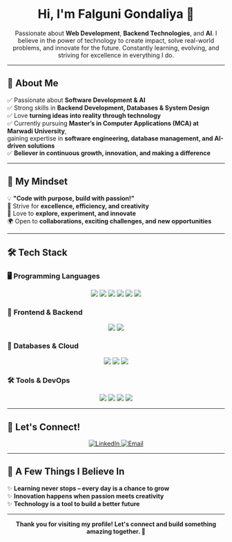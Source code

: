<h1 align="center">Hi, I'm Falguni Gondaliya 👋</h1>

<p align="center">
  Passionate about <strong>Web Development</strong>, <strong>Backend Technologies</strong>, and <strong>AI</strong>.  
  I believe in the power of technology to create impact, solve real-world problems, and innovate for the future.  
  Constantly learning, evolving, and striving for excellence in everything I do.  
</p>

---

## 🚀 About Me  
✅ Passionate about **Software Development & AI**  
✅ Strong skills in **Backend Development, Databases & System Design**  
✅ Love **turning ideas into reality through technology**  
✅ Currently pursuing **Master’s in Computer Applications (MCA) at Marwadi University**,  
   gaining expertise in **software engineering, database management, and AI-driven solutions**  
✅ **Believer in continuous growth, innovation, and making a difference**  

---

## 🌟 My Mindset  
💡 **"Code with purpose, build with passion!"**  
💯 Strive for **excellence, efficiency, and creativity**  
🚀 Love to **explore, experiment, and innovate**  
🌍 Open to **collaborations, exciting challenges, and new opportunities**  

---

## 🛠️ Tech Stack  
### 🖥️ **Programming Languages**  
<p align="center">
  <img src="https://img.shields.io/badge/HTML-orange?style=for-the-badge&logo=html5">
  <img src="https://img.shields.io/badge/CSS-blue?style=for-the-badge&logo=css3&logoColor=white">
  <img src="https://img.shields.io/badge/PHP-purple?style=for-the-badge&logo=php">
  <img src="https://img.shields.io/badge/Java-red?style=for-the-badge&logo=java">
  <img src="https://img.shields.io/badge/JavaScript-yellow?style=for-the-badge&logo=javascript">
  <img src="https://img.shields.io/badge/Python-blue?style=for-the-badge&logo=python">
</p>

### 🔧 **Frontend & Backend**  
<p align="center">
  <img src="https://img.shields.io/badge/React-0ea5e9?style=for-the-badge&logo=react">
  <img src="https://img.shields.io/badge/TailwindCSS-0ea5e9?style=for-the-badge&logo=tailwind-css">
</p>

### 💾 **Databases & Cloud**  
<p align="center">
  <img src="https://img.shields.io/badge/SQL-orange?style=for-the-badge&logo=postgresql">
  <img src="https://img.shields.io/badge/MongoDB-green?style=for-the-badge&logo=mongodb">
  <img src="https://img.shields.io/badge/Redis-red?style=for-the-badge&logo=redis">
</p>

### 🛠️ **Tools & DevOps**  
<p align="center">
  <img src="https://img.shields.io/badge/Git-black?style=for-the-badge&logo=git">
  <img src="https://img.shields.io/badge/GitHub-black?style=for-the-badge&logo=github">
  <img src="https://img.shields.io/badge/VS%20Code-blue?style=for-the-badge&logo=visual-studio-code">
  <img src="https://img.shields.io/badge/PyCharm-green?style=for-the-badge&logo=pycharm">
</p>

---

## 🤝 Let's Connect!  
<p align="center">
  <a href="https://www.linkedin.com/in/Falguni-Gondaliya" target="_blank">
    <img src="https://img.shields.io/badge/LinkedIn-0077B5?style=for-the-badge&logo=linkedin&logoColor=white" alt="LinkedIn">
  </a>  
  <a href="mailto:falguni0031@gmail.com" target="_blank">
    <img src="https://img.shields.io/badge/Email-D14836?style=for-the-badge&logo=gmail&logoColor=white" alt="Email">
  </a>
</p>

---

## 🌟 A Few Things I Believe In  
✨ **Learning never stops – every day is a chance to grow**  
✨ **Innovation happens when passion meets creativity**  
✨ **Technology is a tool to build a better future**  

---

<p align="center">
  <strong>Thank you for visiting my profile! Let's connect and build something amazing together. 🚀</strong>
</p>
